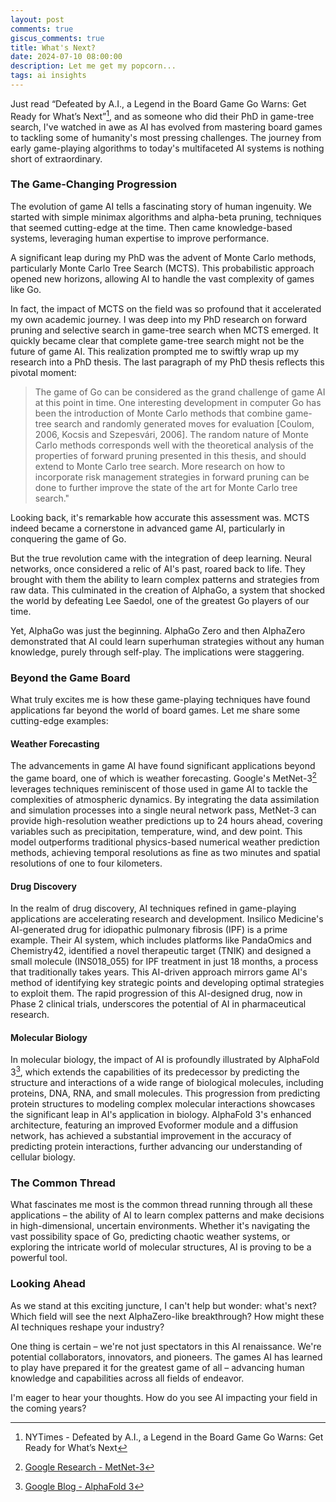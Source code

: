 ```yaml
---
layout: post
comments: true
giscus_comments: true
title: What's Next?
date: 2024-07-10 08:00:00
description: Let me get my popcorn...
tags: ai insights
---
```


Just read “Defeated by A.I., a Legend in the Board Game Go Warns: Get Ready for What’s Next”[^0], and as someone who did their PhD in game-tree search, I've watched in awe as AI has evolved from mastering board games to tackling some of humanity's most pressing challenges. The journey from early game-playing algorithms to today's multifaceted AI systems is nothing short of extraordinary.

### The Game-Changing Progression

The evolution of game AI tells a fascinating story of human ingenuity. We started with simple minimax algorithms and alpha-beta pruning, techniques that seemed cutting-edge at the time. Then came knowledge-based systems, leveraging human expertise to improve performance.

A significant leap during my PhD was the advent of Monte Carlo methods, particularly Monte Carlo Tree Search (MCTS). This probabilistic approach opened new horizons, allowing AI to handle the vast complexity of games like Go.

In fact, the impact of MCTS on the field was so profound that it accelerated my own academic journey. I was deep into my PhD research on forward pruning and selective search in game-tree search when MCTS emerged. It quickly became clear that complete game-tree search might not be the future of game AI. This realization prompted me to swiftly wrap up my research into a PhD thesis.
The last paragraph of my PhD thesis reflects this pivotal moment:

> The game of Go can be considered as the grand challenge of game AI at this point in time. One interesting development in computer Go has been the introduction of Monte Carlo methods that combine game-tree search and randomly generated moves for evaluation [Coulom, 2006, Kocsis and Szepesvári, 2006]. The random nature of Monte Carlo methods corresponds well with the theoretical analysis of the properties of forward pruning presented in this thesis, and should extend to Monte Carlo tree search. More research on how to incorporate risk management strategies in forward pruning can be done to further improve the state of the art for Monte Carlo tree search."

Looking back, it's remarkable how accurate this assessment was. MCTS indeed became a cornerstone in advanced game AI, particularly in conquering the game of Go.

But the true revolution came with the integration of deep learning. Neural networks, once considered a relic of AI's past, roared back to life. They brought with them the ability to learn complex patterns and strategies from raw data. This culminated in the creation of AlphaGo, a system that shocked the world by defeating Lee Saedol, one of the greatest Go players of our time.

Yet, AlphaGo was just the beginning. AlphaGo Zero and then AlphaZero demonstrated that AI could learn superhuman strategies without any human knowledge, purely through self-play. The implications were staggering.

### Beyond the Game Board

What truly excites me is how these game-playing techniques have found applications far beyond the world of board games. Let me share some cutting-edge examples:

#### Weather Forecasting

The advancements in game AI have found significant applications beyond the game board, one of which is weather forecasting. Google's MetNet-3[^1] leverages techniques reminiscent of those used in game AI to tackle the complexities of atmospheric dynamics. By integrating the data assimilation and simulation processes into a single neural network pass, MetNet-3 can provide high-resolution weather predictions up to 24 hours ahead, covering variables such as precipitation, temperature, wind, and dew point. This model outperforms traditional physics-based numerical weather prediction methods, achieving temporal resolutions as fine as two minutes and spatial resolutions of one to four kilometers.

#### Drug Discovery

In the realm of drug discovery, AI techniques refined in game-playing applications are accelerating research and development. Insilico Medicine's AI-generated drug for idiopathic pulmonary fibrosis (IPF) is a prime example. Their AI system, which includes platforms like PandaOmics and Chemistry42, identified a novel therapeutic target (TNIK) and designed a small molecule (INS018_055) for IPF treatment in just 18 months, a process that traditionally takes years. This AI-driven approach mirrors game AI's method of identifying key strategic points and developing optimal strategies to exploit them. The rapid progression of this AI-designed drug, now in Phase 2 clinical trials, underscores the potential of AI in pharmaceutical research.

#### Molecular Biology

In molecular biology, the impact of AI is profoundly illustrated by AlphaFold 3[^2], which extends the capabilities of its predecessor by predicting the structure and interactions of a wide range of biological molecules, including proteins, DNA, RNA, and small molecules. This progression from predicting protein structures to modeling complex molecular interactions showcases the significant leap in AI's application in biology. AlphaFold 3's enhanced architecture, featuring an improved Evoformer module and a diffusion network, has achieved a substantial improvement in the accuracy of predicting protein interactions, further advancing our understanding of cellular biology.

### The Common Thread

What fascinates me most is the common thread running through all these applications – the ability of AI to learn complex patterns and make decisions in high-dimensional, uncertain environments. Whether it's navigating the vast possibility space of Go, predicting chaotic weather systems, or exploring the intricate world of molecular structures, AI is proving to be a powerful tool.

### Looking Ahead

As we stand at this exciting juncture, I can't help but wonder: what's next? Which field will see the next AlphaZero-like breakthrough? How might these AI techniques reshape your industry?

One thing is certain – we're not just spectators in this AI renaissance. We're potential collaborators, innovators, and pioneers. The games AI has learned to play have prepared it for the greatest game of all – advancing human knowledge and capabilities across all fields of endeavor.

I'm eager to hear your thoughts. How do you see AI impacting your field in the coming years?

[^0]: NYTimes - Defeated by A.I., a Legend in the Board Game Go Warns: Get Ready for What’s Next

[^1]: [Google Research - MetNet-3](https://research.google/blog/metnet-3-a-state-of-the-art-neural-weather-model-available-in-google-products/)

[^2]: [Google Blog - AlphaFold 3](https://blog.google/technology/ai/google-deepmind-isomorphic-alphafold-3-ai-model/#future-cell-biology)
